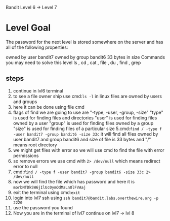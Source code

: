 Bandit Level 6 → Level 7
# Level Goal
The password for the next level is stored somewhere on the server and has all of the following properties:

owned by user bandit7
owned by group bandit6
33 bytes in size
Commands you may need to solve this level
ls , cd , cat , file , du , find , grep

## steps

1. continue in lvl6 terminal 
2. to see a file owner ship use cmd:```ls -l``` in linux files are owned by users and groups
3. here it can be done using file cmd
4. flags of find we are going to use are "-type, -user, -group, -size" "type" is used for finding files and directories "user" is used for finding files owned by a user "group" is used for finding files owned by a group "size" is used for finding files of a particular size
5.cmd:```find / -type f -user bandit7 -group bandit6 -size 33c``` it will find all files owned by user bandit7 and group bandit6 and size of file is 33 bytes and "/" means root directory
6. we might get files with error  so we will use cmd to find the file with error permissions
7. so remove errors we use cmd with ```2> /dev/null``` which means redirect error to null
8. cmd:```find / -type f -user bandit7 -group bandit6 -size 33c 2> /dev/null```
9. now we will find the file which has password and here it is ```morbNTDkSW6jIlUc0ymOdMaLnOlFVAaj```
10. exit the terminal using cmd:```exit```
11. login into lvl7 ssh using ```ssh bandit7@bandit.labs.overthewire.org -p 2220```
12. use the password you found
13. Now you are in the terminal of lvl7 continue on lvl7 -> lvl 8
